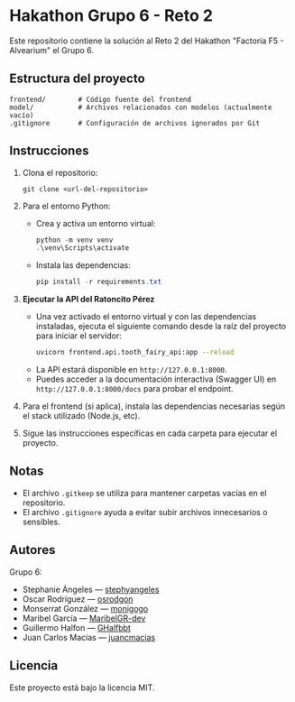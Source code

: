 # Hakathon Grupo 6 - Reto 2

Este repositorio contiene la solución al Reto 2 del Hakathon "Factoría F5 - Alvearium" el Grupo 6.

## Estructura del proyecto

```
frontend/        # Código fuente del frontend
model/           # Archivos relacionados con modelos (actualmente vacío)
.gitignore       # Configuración de archivos ignorados por Git
```

## Instrucciones

1. Clona el repositorio:
   ```
   git clone <url-del-repositorio>
   ```
2. Para el entorno Python:
    - Crea y activa un entorno virtual:
       ```powershell
       python -m venv venv
       .\venv\Scripts\activate
       ```
    - Instala las dependencias:
       ```powershell
       pip install -r requirements.txt
       ```
3. **Ejecutar la API del Ratoncito Pérez**
    - Una vez activado el entorno virtual y con las dependencias instaladas, ejecuta el siguiente comando desde la raíz del proyecto para iniciar el servidor:
      ```bash
      uvicorn frontend.api.tooth_fairy_api:app --reload
      ```
    - La API estará disponible en `http://127.0.0.1:8000`.
    - Puedes acceder a la documentación interactiva (Swagger UI) en `http://127.0.0.1:8000/docs` para probar el endpoint.

4. Para el frontend (si aplica), instala las dependencias necesarias según el stack utilizado (Node.js, etc).
5. Sigue las instrucciones específicas en cada carpeta para ejecutar el proyecto.

## Notas
- El archivo `.gitkeep` se utiliza para mantener carpetas vacías en el repositorio.
- El archivo `.gitignore` ayuda a evitar subir archivos innecesarios o sensibles.

## Autores
Grupo 6:

- Stephanie Ángeles — [stephyangeles](https://github.com/stephyangeles)
- Oscar Rodríguez — [osrodgon](https://github.com/osrodgon)
- Monserrat González — [monigogo](https://github.com/monigogo)
- Maribel García — [MaribelGR-dev](https://github.com/MaribelGR-dev)
- Guillermo Halfon — [GHalfbbt](https://github.com/GHalfbbt)
- Juan Carlos Macías — [juancmacias](https://github.com/juancmacias)


## Licencia
Este proyecto está bajo la licencia MIT.
